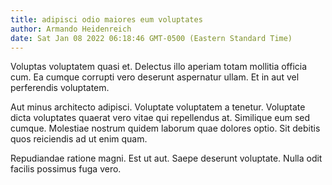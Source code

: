 ```yaml
---
title: adipisci odio maiores eum voluptates
author: Armando Heidenreich
date: Sat Jan 08 2022 06:18:46 GMT-0500 (Eastern Standard Time)
---
```

Voluptas voluptatem quasi et. Delectus illo aperiam totam mollitia officia cum. Ea cumque corrupti vero deserunt aspernatur ullam. Et in aut vel perferendis voluptatem.

 Aut minus architecto adipisci. Voluptate voluptatem a tenetur. Voluptate dicta voluptates quaerat vero vitae qui repellendus at. Similique eum sed cumque. Molestiae nostrum quidem laborum quae dolores optio. Sit debitis quos reiciendis ad ut enim quam.

 Repudiandae ratione magni. Est ut aut. Saepe deserunt voluptate. Nulla odit facilis possimus fuga vero.